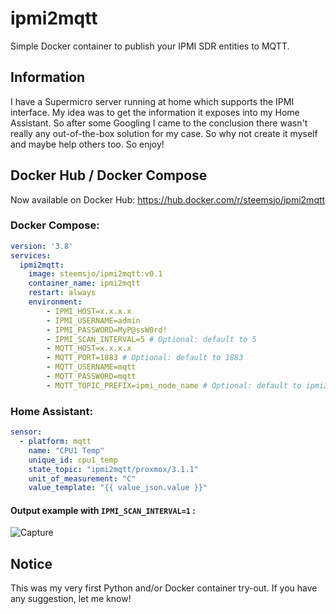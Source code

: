 # ipmi2mqtt
Simple Docker container to publish your IPMI SDR entities to MQTT.

## Information
I have a Supermicro server running at home which supports the IPMI interface.
My idea was to get the information it exposes into my Home Assistant. So after some Googling I came to the conclusion there wasn't really any out-of-the-box solution for my case. So why not create it myself and maybe help others too. So enjoy!

## Docker Hub / Docker Compose
Now available on Docker Hub: https://hub.docker.com/r/steemsjo/ipmi2mqtt

### Docker Compose:
``` yaml
version: '3.8'
services:
  ipmi2mqtt:
    image: steemsjo/ipmi2mqtt:v0.1
    container_name: ipmi2mqtt
    restart: always
    environment:
        - IPMI_HOST=x.x.x.x
        - IPMI_USERNAME=admin
        - IPMI_PASSWORD=MyP@ssW0rd!
        - IPMI_SCAN_INTERVAL=5 # Optional: default to 5
        - MQTT_HOST=x.x.x.x
        - MQTT_PORT=1883 # Optional: default to 1883
        - MQTT_USERNAME=mqtt
        - MQTT_PASSWORD=mqtt
        - MQTT_TOPIC_PREFIX=ipmi_node_name # Optional: default to ipmi2mqtt/{MQTT_HOST}
```

### Home Assistant:
``` yaml
sensor:
  - platform: mqtt
    name: "CPU1 Temp"
    unique_id: cpu1_temp
    state_topic: "ipmi2mqtt/proxmox/3.1.1"
    unit_of_measurement: "C"
    value_template: "{{ value_json.value }}"
```

#### Output example with `IPMI_SCAN_INTERVAL=1` :
![Capture](https://user-images.githubusercontent.com/1563817/146834882-8fd12bff-b24f-4adf-b85e-6e799a9cd15c.JPG)

## Notice
This was my very first Python and/or Docker container try-out. If you have any suggestion, let me know!
